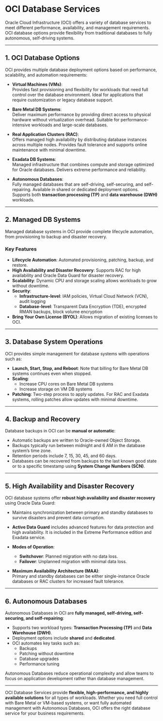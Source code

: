 # OCI Database Services

Oracle Cloud Infrastructure (OCI) offers a variety of database services to meet different performance, availability, and management requirements. OCI database options provide flexibility from traditional databases to fully autonomous, self-driving systems.

---

## 1. OCI Database Options

OCI provides multiple database deployment options based on performance, scalability, and automation requirements:

- **Virtual Machines (VMs)**:  
  Provides fast provisioning and flexibility for workloads that need full control over the database environment. Ideal for applications that require customization or legacy database support.  

- **Bare Metal DB Systems**:  
  Deliver maximum performance by providing direct access to physical hardware without virtualization overhead. Suitable for performance-intensive workloads and large-scale databases.  

- **Real Application Clusters (RAC)**:  
  Offers managed high availability by distributing database instances across multiple nodes. Provides fault tolerance and supports online maintenance with minimal downtime.  

- **Exadata DB Systems**:  
  Managed infrastructure that combines compute and storage optimized for Oracle databases. Delivers extreme performance and reliability.  

- **Autonomous Databases**:  
  Fully managed databases that are self-driving, self-securing, and self-repairing. Available in shared or dedicated deployment options. Supports both **transaction processing (TP)** and **data warehouse (DWH)** workloads.

---

## 2. Managed DB Systems

Managed database systems in OCI provide complete lifecycle automation, from provisioning to backup and disaster recovery.  

### Key Features
- **Lifecycle Automation**: Automated provisioning, patching, backup, and restore.  
- **High Availability and Disaster Recovery**: Supports RAC for high availability and Oracle Data Guard for disaster recovery.  
- **Scalability**: Dynamic CPU and storage scaling allows workloads to grow without downtime.  
- **Security**:  
  - **Infrastructure-level**: IAM policies, Virtual Cloud Network (VCN), audit logging  
  - **Database-level**: Transparent Data Encryption (TDE), encrypted RMAN backups, block volume encryption  
- **Bring Your Own License (BYOL)**: Allows migration of existing licenses to OCI.

---

## 3. Database System Operations

OCI provides simple management for database systems with operations such as:  

- **Launch, Start, Stop, and Reboot**: Note that billing for Bare Metal DB systems continues even when stopped.  
- **Scaling**:  
  - Increase CPU cores on Bare Metal DB systems  
  - Increase storage on VM DB systems  
- **Patching**: Two-step process to apply updates. For RAC and Exadata systems, rolling patches allow updates with minimal downtime.

---

## 4. Backup and Recovery

Database backups in OCI can be **manual or automatic**:  

- Automatic backups are written to Oracle-owned Object Storage.  
- Backups typically run between midnight and 6 AM in the database system’s time zone.  
- Retention periods include 7, 15, 30, 45, and 60 days.  
- Databases can be recovered from backups to the last known good state or to a specific timestamp using **System Change Numbers (SCN)**.

---

## 5. High Availability and Disaster Recovery

OCI database systems offer **robust high availability and disaster recovery** using Oracle Data Guard:  

- Maintains synchronization between primary and standby databases to survive disasters and prevent data corruption.  
- **Active Data Guard** includes advanced features for data protection and high availability. It is included in the Extreme Performance edition and Exadata service.  
- **Modes of Operation**:  
  - **Switchover**: Planned migration with no data loss.  
  - **Failover**: Unplanned migration with minimal data loss.  

- **Maximum Availability Architecture (MAA)**:  
  Primary and standby databases can be either single-instance Oracle databases or RAC clusters for increased fault tolerance.

---

## 6. Autonomous Databases

Autonomous Databases in OCI are **fully managed, self-driving, self-securing, and self-repairing**:  

- Supports two workload types: **Transaction Processing (TP)** and **Data Warehouse (DWH)**.  
- Deployment options include **shared** and **dedicated**.  
- OCI automates key tasks such as:  
  - Backups  
  - Patching without downtime  
  - Database upgrades  
  - Performance tuning  

Autonomous Databases reduce operational complexity and allow teams to focus on application development rather than database management.

---

OCI Database Services provide **flexible, high-performance, and highly available solutions** for all types of workloads. Whether you need full control with Bare Metal or VM-based systems, or want fully automated management with Autonomous Databases, OCI offers the right database service for your business requirements.
